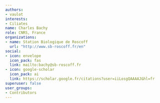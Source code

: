 ```yaml
---
authors:
- vaulot
interests:
- Ciliates
name: Charles Bachy
role: CNRS, France
organizations:
- name: Station Biologique de Roscoff
  url: "http://www.sb-roscoff.fr/en"
social:
- icon: envelope
  icon_pack: fas
  link: mailto:bachy@sb-roscoff.fr
- icon: google-scholar
  icon_pack: ai
  link: https://scholar.google.fr/citations?user=iiLosgQAAAAJ&hl=fr
superuser: false
user_groups:
- Contributors
---
```

